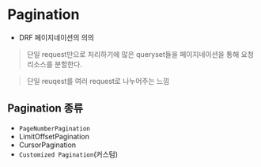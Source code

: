 # Pagination

- DRF 페이지네이션의 의의

> 단일 request만으로 처리하기에 많은 queryset들을 페이지네이션을 통해 요청리소스를 분할한다.

> 단일 reuqest를 여러 request로 나누어주는 느낌

## Pagination 종류
- `PageNumberPagination`
- LimitOffsetPagination
- CursorPagination
- `Customized Pagination`(커스텀)

